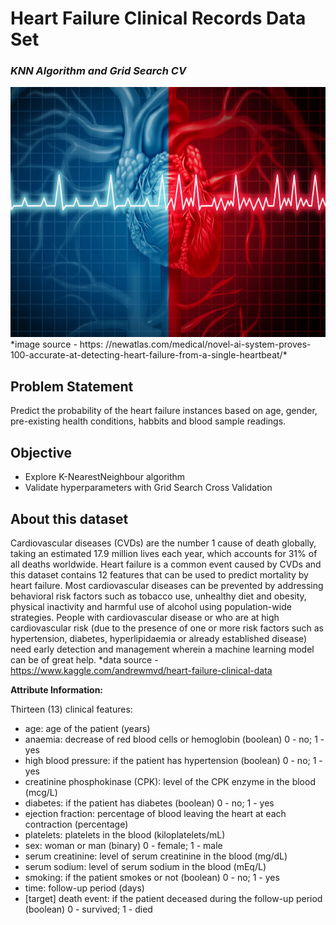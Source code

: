 # **Heart Failure Clinical Records Data Set**
### *KNN Algorithm and Grid Search CV*

<center><img src="https://github.com/sanketpadwal/GCDAI_INSAID_JAN20/blob/main/Algorithms/KNN/Snap215.jpg?raw=true" width="1000" height="400" /></center>
*image source - https: //newatlas.com/medical/novel-ai-system-proves-100-accurate-at-detecting-heart-failure-from-a-single-heartbeat/*

## Problem Statement
Predict the probability of the heart failure instances based on age, gender, pre-existing health conditions, habbits and blood sample readings.

## Objective
 - Explore K-NearestNeighbour algorithm
 - Validate hyperparameters with Grid Search Cross Validation 

## About this dataset
Cardiovascular diseases (CVDs) are the number 1 cause of death globally, taking an estimated 17.9 million lives each year, which accounts for 31% of all deaths worldwide.
Heart failure is a common event caused by CVDs and this dataset contains 12 features that can be used to predict mortality by heart failure.
Most cardiovascular diseases can be prevented by addressing behavioral risk factors such as tobacco use, unhealthy diet and obesity, physical inactivity and harmful use of alcohol using population-wide strategies.
People with cardiovascular disease or who are at high cardiovascular risk (due to the presence of one or more risk factors such as hypertension, diabetes, hyperlipidaemia or already established disease) need early detection and management wherein a machine learning model can be of great help.
*data source - https://www.kaggle.com/andrewmvd/heart-failure-clinical-data

**Attribute Information:**

Thirteen (13) clinical features:

- age: age of the patient (years)
- anaemia: decrease of red blood cells or hemoglobin (boolean) 0 - no; 1 - yes
- high blood pressure: if the patient has hypertension (boolean) 0 - no; 1 - yes
- creatinine phosphokinase (CPK): level of the CPK enzyme in the blood (mcg/L) 
- diabetes: if the patient has diabetes (boolean) 0 - no; 1 - yes
- ejection fraction: percentage of blood leaving the heart at each contraction (percentage)
- platelets: platelets in the blood (kiloplatelets/mL)
- sex: woman or man (binary) 0 - female; 1 - male
- serum creatinine: level of serum creatinine in the blood (mg/dL)
- serum sodium: level of serum sodium in the blood (mEq/L)
- smoking: if the patient smokes or not (boolean) 0 - no; 1 - yes
- time: follow-up period (days)
- [target] death event: if the patient deceased during the follow-up period (boolean) 0 - survived; 1 - died
